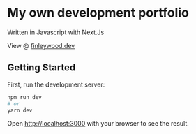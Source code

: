 # My own development portfolio

Written in Javascript with Next.Js

View @ [finleywood.dev](finleywood.dev)

## Getting Started

First, run the development server:

```bash
npm run dev
# or
yarn dev
```

Open [http://localhost:3000](http://localhost:3000) with your browser to see the result.